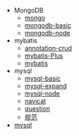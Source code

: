 * MongoDB
  * [mongo](MongoDB/mongo.md)
  * [mongodb-basic](MongoDB/mongodb-basic.md)
  * [mongodb-node](MongoDB/mongodb-node.md)
* mybatis
  * [annotation-crud](mybatis/annotation-crud.md)
  * [mybatis-Plus](mybatis/mybatis-Plus.md)
  * [mybatis](mybatis/mybatis.md)
* mysql
  * [mysql-basic](mysql/mysql-basic.md)
  * [mysql-expand](mysql/mysql-expand.md)
  * [mysql-node](mysql/mysql-node.md)
  * [navicat](mysql/navicat.md)
  * [question](mysql/question.md)
  * [规范](mysql/规范.md)
* [mysql](mysql.md)

